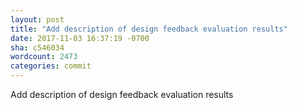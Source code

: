 ```yaml
---
layout: post
title: "Add description of design feedback evaluation results"
date: 2017-11-03 16:37:19 -0700
sha: c546034
wordcount: 2473
categories: commit
---
```

Add description of design feedback evaluation results
